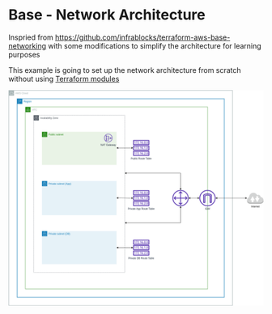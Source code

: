 # Base - Network Architecture

Inspried from https://github.com/infrablocks/terraform-aws-base-networking with some modifications to simplify the architecture for learning purposes

This example is going to set up the network architecture from scratch without using [Terraform modules](https://developer.hashicorp.com/terraform/language/modules)

![Diagram](./aws-networking-basic-3-tier.drawio.png)
